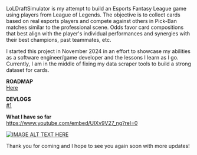 LoLDraftSimulator is my attempt to build an Esports Fantasy League game using players from League of Legends. The objective is to collect cards based on real esports players and compete against others in Pick-Ban matches similar to the professional scene. Odds favor card compositions that best align with the player's individual performances and synergies with their best champions, past teammates, etc. 

I started this project in November 2024 in an effort to showcase my abilities as a software engineer/game developer and the lessons I learn as I go. Currently, I am in the middle of fixing my data scraper tools to build a strong dataset for cards. 

<b>ROADMAP</b>
<br>
[Here](https://www.notion.so/LoLDraftSimulator-Roadmap-1de9f96c2cf7806e8635f00224dfcae4?pvs=4)

<b>DEVLOGS</b>
<br>
[#1](https://resonant-moonstone-796.notion.site/LoLDraftSimulator-Log-1-Catchup-1d09f96c2cf780c4bd2cc54e7f186dd9)

<b>What I have so far</b>
<br>
https://www.youtube.com/embed/UlXv9V27_ng?rel=0

[![IMAGE ALT TEXT HERE](https://img.youtube.com/vi/UlXv9V27_ng/0.jpg)](https://www.youtube.com/watch?v=UlXv9V27_ng)

Thank you for coming and I hope to see you again soon with more updates!
